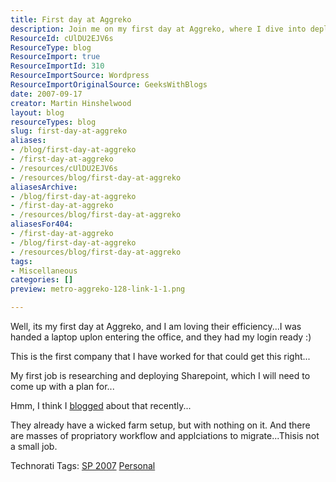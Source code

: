 ```yaml
---
title: First day at Aggreko
description: Join me on my first day at Aggreko, where I dive into deploying SharePoint and experience their impressive efficiency. Discover my journey and insights!
ResourceId: cUlDU2EJV6s
ResourceType: blog
ResourceImport: true
ResourceImportId: 310
ResourceImportSource: Wordpress
ResourceImportOriginalSource: GeeksWithBlogs
date: 2007-09-17
creator: Martin Hinshelwood
layout: blog
resourceTypes: blog
slug: first-day-at-aggreko
aliases:
- /blog/first-day-at-aggreko
- /first-day-at-aggreko
- /resources/cUlDU2EJV6s
- /resources/blog/first-day-at-aggreko
aliasesArchive:
- /blog/first-day-at-aggreko
- /first-day-at-aggreko
- /resources/blog/first-day-at-aggreko
aliasesFor404:
- /first-day-at-aggreko
- /blog/first-day-at-aggreko
- /resources/blog/first-day-at-aggreko
tags:
- Miscellaneous
categories: []
preview: metro-aggreko-128-link-1-1.png

---
```

Well, its my first day at Aggreko, and I am loving their efficiency...I was handed a laptop uplon entering the office, and they had my login ready :)

This is the first company that I have worked for that could get this right...

My first job is researching and deploying Sharepoint, which I will need to come up with a plan for...

Hmm, I think I [blogged](http://blog.hinshelwood.com/archive/2007/08/24/Sharepoint-planning.aspx) about that recently...

They already have a wicked farm setup, but with nothing on it. And there are masses of propriatory workflow and applciations to migrate...Thisis not a small job.

Technorati Tags: [SP 2007](http://technorati.com/tags/SP+2007) [Personal](http://technorati.com/tags/Personal)
